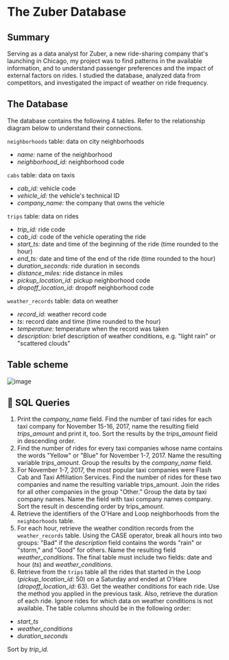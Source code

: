 # The Zuber Database

## Summary
Serving as a data analyst for Zuber, a new ride-sharing company that's launching in Chicago, my project was to find patterns in the available information, and to understand passenger preferences and the impact of external factors on rides.
I studied the database, analyzed data from competitors, and investigated the impact of weather on ride frequency.

## The Database
The database contains the following 4 tables. Refer to the relationship diagram below to understand their connections.

`neighborhoods` table: data on city neighborhoods
- *name:* name of the neighborhood
- *neighborhood_id:* neighborhood code

`cabs` table: data on taxis
- *cab_id:* vehicle code
- *vehicle_id:* the vehicle's technical ID
- *company_name:* the company that owns the vehicle

`trips` table: data on rides
- *trip_id:* ride code
- *cab_id:* code of the vehicle operating the ride
- *start_ts:* date and time of the beginning of the ride (time rounded to the hour)
- *end_ts:* date and time of the end of the ride (time rounded to the hour)
- *duration_seconds:* ride duration in seconds
- *distance_miles:* ride distance in miles
- *pickup_location_id:* pickup neighborhood code
- *dropoff_location_id:* dropoff neighborhood code

`weather_records` table: data on weather
- *record_id:* weather record code
- *ts:* record date and time (time rounded to the hour)
- *temperature:* temperature when the record was taken
- *description:* brief description of weather conditions, e.g. "light rain" or "scattered clouds"

## Table scheme
  
  ![image](https://github.com/oscarhernandeziv/Zuber-Rideshare-Analysis/assets/151409062/7d9cd83f-baf1-41ee-b1b6-f9ac61aa3ae0)

## :speech_balloon: SQL Queries

1. Print the *company_name* field. Find the number of taxi rides for each taxi company for November 15-16, 2017, name the resulting field *trips_amount* and print it, too. Sort the results by the *trips_amount* field in descending order.
2. Find the number of rides for every taxi companies whose name contains the words "Yellow" or "Blue" for November 1-7, 2017. Name the resulting variable *trips_amount*. Group the results by the *company_name* field.
3. For November 1-7, 2017, the most popular taxi companies were Flash Cab and Taxi Affiliation Services. Find the number of rides for these two companies and name the resulting variable trips_amount. Join the rides for all other companies in the group "Other." Group the data by taxi company names. Name the field with taxi company names company. Sort the result in descending order by trips_amount.
4. Retrieve the identifiers of the O'Hare and Loop neighborhoods from the `neighborhoods` table.
5. For each hour, retrieve the weather condition records from the `weather_records` table. Using the CASE operator, break all hours into two groups: "Bad" if the *description* field contains the words "rain" or "storm," and "Good" for others. Name the resulting field *weather_conditions*. The final table must include two fields: date and hour (*ts*) and *weather_conditions*.
6. Retrieve from the `trips` table all the rides that started in the Loop (*pickup_location_id:* 50) on a Saturday and ended at O'Hare (*dropoff_location_id:* 63). Get the weather conditions for each ride. Use the method you applied in the previous task. Also, retrieve the duration of each ride. Ignore rides for which data on weather conditions is not available.
The table columns should be in the following order:
- *start_ts*
- *weather_conditions*
- *duration_seconds*

Sort by *trip_id*.
